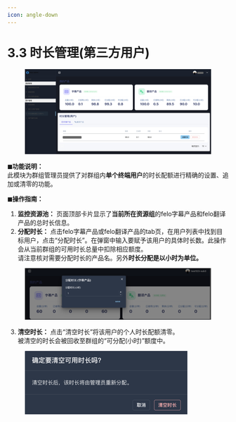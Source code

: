 ```yaml
---
icon: angle-down
---
```


# 3.3 时长管理(第三方用户)

<figure><img src="../../.gitbook/assets/第三方用户时长管理.jpeg" alt=""><figcaption></figcaption></figure>

**◼︎功能说明：**\
此模块为群组管理员提供了对群组内**单个终端用户**的时长配额进行精确的设置、追加或清零的功能。

**︎︎︎◼︎操作指南：**

1. **监控资源池：** 页面顶部卡片显示了**当前所在资源组**的felo字幕产品和felo翻译产品的总时长信息。
2. **分配时长：** 点击felo字幕产品或felo翻译产品的tab页，在用户列表中找到目标用户，点击“分配时长”。在弹窗中输入要赋予该用户的具体时长数。此操作会从当前群组的可用时长总量中扣除相应额度。\
   请注意核对需要分配时长的产品名。另外**时长分配是以小时为单位。**

<div align="left"><figure><img src="../../.gitbook/assets/第三方用户分配时长.png" alt="" width="563"><figcaption></figcaption></figure></div>

3. **清空时长：** 点击“清空时长”将该用户的个人时长配额清零。\
   被清空的时长会被回收至群组的“可分配(小时)”额度中。

<div align="left"><figure><img src="../../.gitbook/assets/清空时长.png" alt="" width="370"><figcaption></figcaption></figure></div>

